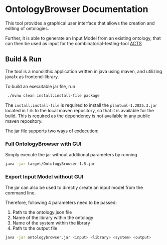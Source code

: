 # OntologyBrowser Documentation

This tool provides a graphical user interface that allows the creation and editing of ontologies.

Further, it is able to generate an Input Model from an existing ontology,
that can then be used as input for the combinatorial-testing-tool
[ACTS](https://csrc.nist.rip/groups/SNS/acts/documents/comparison-report.html#acts)


## Build & Run

The tool is a monolithic application written in java using maven, and utilizing javafx as frontend-library.

To build an executable jar file, run

```bash
 ./mvnw clean install:install-file package
```

The `install:install-file` is required to install the `plantuml-1.2025.3.jar` located in `lib` to the local maven
repository, so that it is available for the build. This is required as the dependency is not available in any public
maven repository.

The jar file supports two ways of exdecution:

### Full OntologyBrowser with GUI

Simply execute the jar without additional parameters by running

```bash
java -jar target/OntologyBrowser-1.5.jar
```

### Export Input Model without GUI

The jar can also be used to directly create an input model from the command line.

Therefore, following 4 parameters need to be passed:

1. Path to the ontology json file
2. Name of the library within the ontology
3. Name of the system within the library
4. Path to the output file

```bash
java -jar ontologybrowser.jar <input> <library> <system> <output>
```
